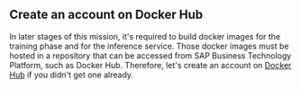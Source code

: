 ## Create an account on Docker Hub
In later stages of this mission, it's required to build docker images for the training phase and for the inference service. Those docker images must be hosted in a repository that can be accessed from SAP Business Technology Platform, such as Docker Hub. Therefore, let's create an account on [Docker Hub](https://hub.docker.com/) if you didn't get one already.